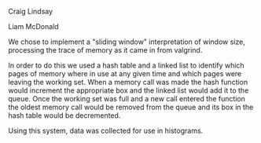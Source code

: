Craig Lindsay

Liam McDonald

We chose to implement a "sliding window" interpretation of window size, processing the trace of memory as it came in from valgrind. 

In order to do this we used a hash table and a linked list to identify which pages of memory where in use at any given time and which pages were leaving the working set. When a memory call was made the hash function would increment the appropriate box and the linked list would add it to the queue. Once the working set was full and a new call entered the function the oldest memory call would be removed from the queue and its box in the hash table would be decremented. 

Using this system, data was collected for use in histograms. 
